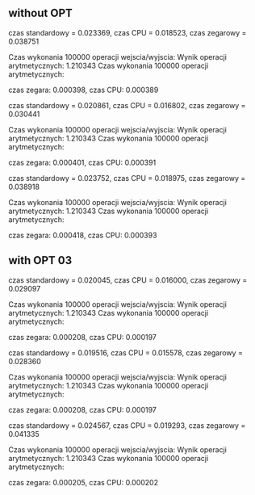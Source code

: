 ## without  OPT

czas standardowy = 0.023369,
czas CPU         = 0.018523,
czas zegarowy    = 0.038751

Czas wykonania 100000 operacji wejscia/wyjscia: 
Wynik operacji arytmetycznych: 1.210343
Czas wykonania 100000 operacji arytmetycznych: 

czas zegara: 0.000398,
czas CPU:    0.000389


czas standardowy = 0.020861,
czas CPU         = 0.016802,
czas zegarowy    = 0.030441

Czas wykonania 100000 operacji wejscia/wyjscia: 
Wynik operacji arytmetycznych: 1.210343
Czas wykonania 100000 operacji arytmetycznych: 

czas zegara: 0.000401,
czas CPU:    0.000391


czas standardowy = 0.023752,
czas CPU         = 0.018975,
czas zegarowy    = 0.038918

Czas wykonania 100000 operacji wejscia/wyjscia: 
Wynik operacji arytmetycznych: 1.210343
Czas wykonania 100000 operacji arytmetycznych: 

czas zegara: 0.000418,
czas CPU:    0.000393





## with OPT 03

czas standardowy = 0.020045,
czas CPU         = 0.016000,
czas zegarowy    = 0.029097

Czas wykonania 100000 operacji wejscia/wyjscia: 
Wynik operacji arytmetycznych: 1.210343
Czas wykonania 100000 operacji arytmetycznych: 

czas zegara: 0.000208,
czas CPU:    0.000197


czas standardowy = 0.019516,
czas CPU         = 0.015578,
czas zegarowy    = 0.028360

Czas wykonania 100000 operacji wejscia/wyjscia: 
Wynik operacji arytmetycznych: 1.210343
Czas wykonania 100000 operacji arytmetycznych: 

czas zegara: 0.000208,
czas CPU:    0.000197


czas standardowy = 0.024567,
czas CPU         = 0.019293,
czas zegarowy    = 0.041335

Czas wykonania 100000 operacji wejscia/wyjscia: 
Wynik operacji arytmetycznych: 1.210343
Czas wykonania 100000 operacji arytmetycznych: 

czas zegara: 0.000205,
czas CPU:    0.000202

